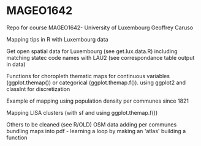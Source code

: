 # MAGEO1642
Repo for course MAGEO1642- University of Luxembourg
Geoffrey Caruso

Mapping tips in R with Luxembourg data

Get open spatial data for Luxembourg (see get.lux.data.R)
including matching statec code names with LAU2 (see correspondance table output in data)

Functions for choropleth thematic maps for continuous variables
 (ggplot.themap()) or categorical (ggplot.themap.f()).
  using ggplot2 and classInt for discretization
  
Example of mapping using population density per communes since 1821

Mapping LISA clusters (with sf and using ggplot.themap.f())

Others to be cleaned (see R/OLD)
  OSM data adding per communes
  bundling maps into pdf - learning a loop by making an 'atlas'
  building a function
  





